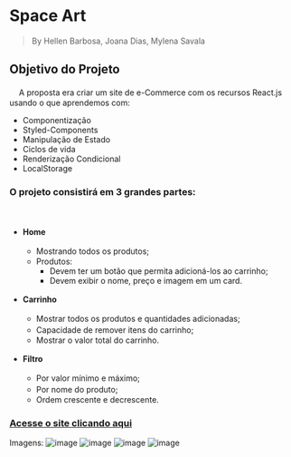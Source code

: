 
# Space Art

> By Hellen Barbosa, Joana Dias, Mylena Savala

## Objetivo do Projeto
ㅤ
A proposta era criar um site de e-Commerce com os recursos React.js usando o que aprendemos com:
* Componentização
* Styled-Components
* Manipulação de Estado
* Ciclos de vida
* Renderização Condicional
* LocalStorage

### O projeto consistirá em 3 grandes partes:
ㅤ
- **Home**
ㅤ
    - Mostrando todos os produtos;
    ㅤ
    - Produtos:
        - Devem ter um botão que permita adicioná-los ao carrinho;
        - Devem exibir o nome, preço e imagem em um card.
        
- **Carrinho**
ㅤ
    - Mostrar todos os produtos e quantidades adicionadas;
    ㅤ
    - Capacidade de remover itens do carrinho;
    ㅤ
    - Mostrar o valor total do carrinho.
    
- **Filtro**
ㅤ
     - Por valor mínimo e máximo;
    ㅤ
     - Por nome do produto;
    ㅤ
     - Ordem crescente e decrescente.
    

### [Acesse o site clicando aqui](http://different-laborer.surge.sh/)

Imagens: 
![image](https://user-images.githubusercontent.com/86899002/135777810-5844dc6c-6c2c-48ca-a711-130d19680428.png)
![image](https://user-images.githubusercontent.com/86899002/135777820-5795fba4-1ac2-45bc-9b81-de34303c048a.png)
![image](https://user-images.githubusercontent.com/86899002/135777831-dfb4b159-b109-486c-98e5-e970c80b7120.png)
![image](https://user-images.githubusercontent.com/86899002/135777838-a7e72e9a-f9fe-4f6d-9522-c33419322e6c.png)
